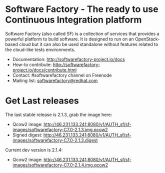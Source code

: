 Software Factory - The ready to use Continuous Integration platform
===================================================================

Software Factory (also called SF) is a collection of services that provides
a powerful platform to build software. It is designed to
run on an OpenStack-based cloud but it can also be used standalone
without features related to the cloud-like tests environments.

* Documentation: http://softwarefactory-project.io/docs
* How-to contribute: http://softwarefactory-project.io/docs/contribute.html
* Contact: #softwarefactory channel on Freenode
* Mailing list: softwarefactory@redhat.com

# Get Last releases

The last stable release is 2.1.3, grab the image here:

* Qcow2 image: http://46.231.133.241:8080/v1/AUTH_sf/sf-images/softwarefactory-C7.0-2.1.3.img.qcow2
* Signed digest: http://46.231.133.241:8080/v1/AUTH_sf/sf-images/softwarefactory-C7.0-2.1.3.digest

Current dev version is 2.1.4:

* Qcow2 image: http://46.231.133.241:8080/v1/AUTH_sf/sf-images/softwarefactory-C7.0-2.1.4.img.qcow2
